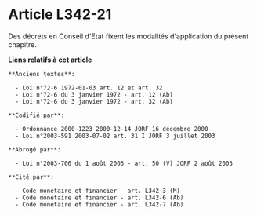 # Article L342-21

Des décrets en Conseil d'Etat fixent les modalités d'application du présent chapitre.

**Liens relatifs à cet article**

	**Anciens textes**:

	  - Loi n°72-6 1972-01-03 art. 12 et art. 32
	  - Loi n°72-6 du 3 janvier 1972 - art. 12 (Ab)
	  - Loi n°72-6 du 3 janvier 1972 - art. 32 (Ab)

	**Codifié par**:

	  - Ordonnance 2000-1223 2000-12-14 JORF 16 décembre 2000
	  - Loi n°2003-591 2003-07-02 art. 31 I JORF 3 juillet 2003

	**Abrogé par**:

	  - Loi n°2003-706 du 1 août 2003 - art. 50 (V) JORF 2 août 2003

	**Cité par**:

	  - Code monétaire et financier - art. L342-3 (M)
	  - Code monétaire et financier - art. L342-6 (Ab)
	  - Code monétaire et financier - art. L342-7 (Ab)
